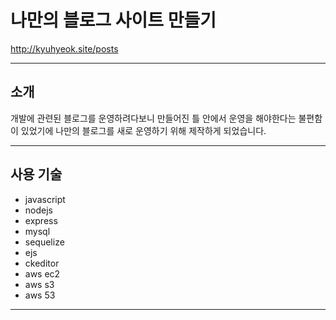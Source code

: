# 나만의 블로그 사이트 만들기

http://kyuhyeok.site/posts

---

## 소개
개발에 관련된 블로그를 운영하려다보니 만들어진 틀 안에서 운영을 해야한다는 불편함이 있었기에
나만의 블로그를 새로 운영하기 위해 제작하게 되었습니다.

---

## 사용 기술

- javascript
- nodejs
- express
- mysql
- sequelize
- ejs
- ckeditor
- aws ec2
- aws s3
- aws 53

---
